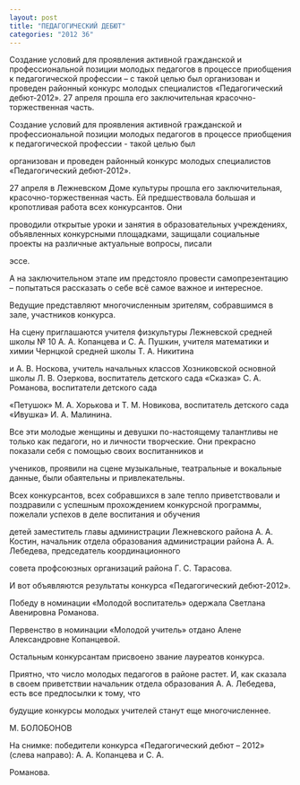 ```yaml
---
layout: post
title: "ПЕДАГОГИЧЕСКИЙ ДЕБЮТ"
categories: "2012 36"
---
```


Создание условий для проявления активной гражданской и профессиональной позиции молодых педагогов в процессе приобщения к педагогической профессии – с такой целью был организован и проведен районный конкурс молодых специалистов «Педагогический дебют-2012». 27 апреля прошла его заключительная красочно-торжественная часть.

Создание условий для проявления активной гражданской и профессиональной позиции молодых педагогов в процессе приобщения к педагогической профессии - такой целью был

организован и проведен районный конкурс молодых специалистов «Педагогический дебют-2012».

27 апреля в Лежневском Доме культуры прошла его заключительная, красочно-торжественная часть. Ей предшествовала большая и кропотливая работа всех конкурсантов. Они

проводили открытые уроки и занятия в образовательных учреждениях, объявленных конкурсными площадками, защищали социальные проекты на различные актуальные вопросы, писали

эссе.

А на заключительном этапе им предстояло провести самопрезентацию – попытаться рассказать о себе всё самое важное и интересное.

Ведущие представляют многочисленным зрителям, собравшимся в зале, участников конкурса.

На сцену приглашаются учителя физкультуры Лежневской средней школы № 10 А. А. Копанцева и С. А. Пушкин, учителя математики и химии Чернцкой средней школы Т. А. Никитина

и А. В. Носкова, учитель начальных классов Хозниковской основной школы Л. В. Озеркова, воспитатель детского сада «Сказка» С. А. Романова, воспитатели детского сада

«Петушок» М. А. Хорькова и Т. М. Новикова, воспитатель детского сада «Ивушка» И. А. Малинина.

Все эти молодые женщины и девушки по-настоящему талантливы не только как педагоги, но и личности творческие. Они прекрасно показали себя с помощью своих воспитанников и

учеников, проявили на сцене музыкальные, театральные и вокальные данные, были обаятельны и привлекательны.

Всех конкурсантов, всех собравшихся в зале тепло приветствовали и поздравили с успешным прохождением конкурсной программы, пожелали успехов в деле воспитания и обучения

детей заместитель главы администрации Лежневского района А. А. Костин, начальник отдела образования администрации района А. А. Лебедева, председатель координационного

совета профсоюзных организаций района Г. С. Тарасова.

И вот объявляются результаты конкурса «Педагогический дебют-2012».

Победу в номинации «Молодой воспитатель» одержала Светлана Авенировна Романова.

Первенство в номинации «Молодой учитель» отдано Алене Александровне Копанцевой.

Остальным конкурсантам присвоено звание лауреатов конкурса.

Приятно, что число молодых педагогов в районе растет. И, как сказала в своем приветствии начальник отдела образования А. А. Лебедева, есть все предпосылки к тому, что

будущие конкурсы молодых учителей станут еще многочисленнее.

М. БОЛОБОНОВ

На снимке: победители конкурса «Педагогический дебют – 2012» (слева направо): А. А. Копанцева и С. А.

Романова.


